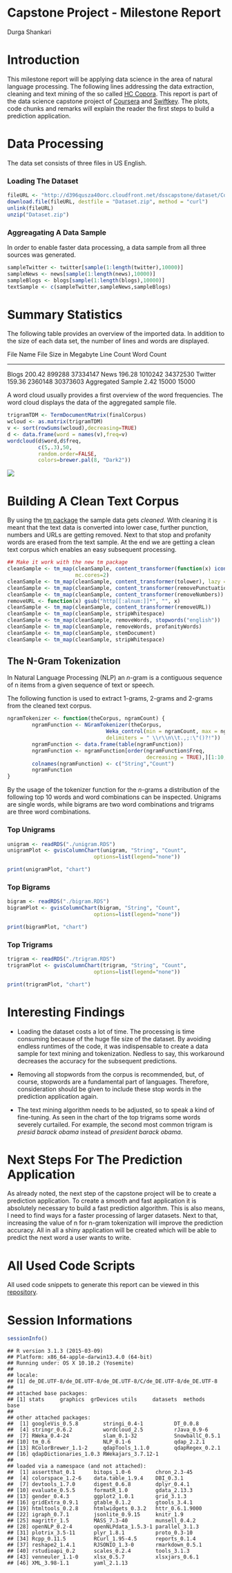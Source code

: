 # Capstone Project - Milestone Report
Durga Shankari  

# Introduction

This milestone report will be applying data science in the area of natural language processing. The following lines addressing the data extraction, cleaning and text mining of the so called [HC Copora](http://www.corpora.heliohost.org). This report is part of the data science capstone project of [Coursera](https://www.coursera.org) and [Swiftkey](http://swiftkey.com/). The plots, code chunks and remarks will explain the reader the first steps to build a prediction application.



# Data Processing

The data set consists of three files in US English.

### Loading The Dataset 

```r
fileURL <- "http://d396qusza40orc.cloudfront.net/dsscapstone/dataset/Coursera-SwiftKey.zip"
download.file(fileURL, destfile = "Dataset.zip", method = "curl")
unlink(fileURL)
unzip("Dataset.zip")
```



### Aggreagating A Data Sample

In order to enable faster data processing, a data sample from all three sources was generated.


```r
sampleTwitter <- twitter[sample(1:length(twitter),10000)]
sampleNews <- news[sample(1:length(news),10000)]
sampleBlogs <- blogs[sample(1:length(blogs),10000)]
textSample <- c(sampleTwitter,sampleNews,sampleBlogs)
```





# Summary Statistics









The following table provides an overview of the imported data. In addition to the size of each data set, the number of lines and words are displayed. 


File Name            File Size in Megabyte   Line Count   Word Count
------------------  ----------------------  -----------  -----------
Blogs                               200.42       899288     37334147
News                                196.28      1010242     34372530
Twitter                             159.36      2360148     30373603
Aggregated Sample                     2.42        15000        15000



A word cloud usually provides a first overview of the word frequencies. The word cloud displays the data of the aggregated sample file.


```r
trigramTDM <- TermDocumentMatrix(finalCorpus)
wcloud <- as.matrix(trigramTDM)
v <- sort(rowSums(wcloud),decreasing=TRUE)
d <- data.frame(word = names(v),freq=v)
wordcloud(d$word,d$freq,
          c(5,.3),50,
          random.order=FALSE,
          colors=brewer.pal(8, "Dark2"))
```

![](/unnamed-chunk-13-1.png) 


# Building A Clean Text Corpus

By using the [tm package](http://tm.r-forge.r-project.org/index.html) the sample data gets *cleaned*. With cleaning it is meant that the text data is converted into lower case, further punction, numbers and URLs are getting removed. Next to that stop and profanity words are erased from the text sample. At the end we are getting a clean text corpus which enables an easy subsequent processing.


```r
## Make it work with the new tm package
cleanSample <- tm_map(cleanSample, content_transformer(function(x) iconv(x, to="UTF-8", sub="byte")), 
                      mc.cores=2)
cleanSample <- tm_map(cleanSample, content_transformer(tolower), lazy = TRUE)
cleanSample <- tm_map(cleanSample, content_transformer(removePunctuation))
cleanSample <- tm_map(cleanSample, content_transformer(removeNumbers))
removeURL <- function(x) gsub("http[[:alnum:]]*", "", x) 
cleanSample <- tm_map(cleanSample, content_transformer(removeURL))
cleanSample <- tm_map(cleanSample, stripWhitespace)
cleanSample <- tm_map(cleanSample, removeWords, stopwords("english"))
cleanSample <- tm_map(cleanSample, removeWords, profanityWords)
cleanSample <- tm_map(cleanSample, stemDocument)
cleanSample <- tm_map(cleanSample, stripWhitespace)
```





## The N-Gram Tokenization

In Natural Language Processing (NLP) an *n*-gram is a contiguous sequence of n items from a given sequence of text or speech.

The following function is used to extract 1-grams, 2-grams and 2-grams from the cleaned text corpus.


```r
ngramTokenizer <- function(theCorpus, ngramCount) {
        ngramFunction <- NGramTokenizer(theCorpus, 
                                Weka_control(min = ngramCount, max = ngramCount, 
                                delimiters = " \\r\\n\\t.,;:\"()?!"))
        ngramFunction <- data.frame(table(ngramFunction))
        ngramFunction <- ngramFunction[order(ngramFunction$Freq, 
                                             decreasing = TRUE),][1:10,]
        colnames(ngramFunction) <- c("String","Count")
        ngramFunction
}
```

By the usage of the tokenizer function for the *n*-grams a distribution of the following top 10 words and word combinations can be inspected. Unigrams are single words, while bigrams are two word combinations and trigrams are three word combinations.

### Top Unigrams

```r
unigram <- readRDS("./unigram.RDS")
unigramPlot <- gvisColumnChart(unigram, "String", "Count",                  
                            options=list(legend="none"))

print(unigramPlot, "chart")
```

<!-- ColumnChart generated in R 3.1.3 by googleVis 0.5.8 package -->
<!-- Mon Mar 30 00:05:27 2015 -->


<!-- jsHeader -->
<script type="text/javascript">
 
// jsData 
function gvisDataColumnChartID27ac52e93a76 () {
var data = new google.visualization.DataTable();
var datajson =
[
 [
 "said",
1531 
],
[
 "one",
1409 
],
[
 "will",
1390 
],
[
 "like",
1192 
],
[
 "just",
1168 
],
[
 "get",
1129 
],
[
 "time",
1054 
],
[
 "year",
1045 
],
[
 "go",
1005 
],
[
 "can",
990 
] 
];
data.addColumn('string','String');
data.addColumn('number','Count');
data.addRows(datajson);
return(data);
}
 
// jsDrawChart
function drawChartColumnChartID27ac52e93a76() {
var data = gvisDataColumnChartID27ac52e93a76();
var options = {};
options["allowHtml"] = true;
options["legend"] = "none";

    var chart = new google.visualization.ColumnChart(
    document.getElementById('ColumnChartID27ac52e93a76')
    );
    chart.draw(data,options);
    

}
  
 
// jsDisplayChart
(function() {
var pkgs = window.__gvisPackages = window.__gvisPackages || [];
var callbacks = window.__gvisCallbacks = window.__gvisCallbacks || [];
var chartid = "corechart";
  
// Manually see if chartid is in pkgs (not all browsers support Array.indexOf)
var i, newPackage = true;
for (i = 0; newPackage && i < pkgs.length; i++) {
if (pkgs[i] === chartid)
newPackage = false;
}
if (newPackage)
  pkgs.push(chartid);
  
// Add the drawChart function to the global list of callbacks
callbacks.push(drawChartColumnChartID27ac52e93a76);
})();
function displayChartColumnChartID27ac52e93a76() {
  var pkgs = window.__gvisPackages = window.__gvisPackages || [];
  var callbacks = window.__gvisCallbacks = window.__gvisCallbacks || [];
  window.clearTimeout(window.__gvisLoad);
  // The timeout is set to 100 because otherwise the container div we are
  // targeting might not be part of the document yet
  window.__gvisLoad = setTimeout(function() {
  var pkgCount = pkgs.length;
  google.load("visualization", "1", { packages:pkgs, callback: function() {
  if (pkgCount != pkgs.length) {
  // Race condition where another setTimeout call snuck in after us; if
  // that call added a package, we must not shift its callback
  return;
}
while (callbacks.length > 0)
callbacks.shift()();
} });
}, 100);
}
 
// jsFooter
</script>
 
<!-- jsChart -->  
<script type="text/javascript" src="https://www.google.com/jsapi?callback=displayChartColumnChartID27ac52e93a76"></script>
 
<!-- divChart -->
  
<div id="ColumnChartID27ac52e93a76" 
  style="width: 500; height: automatic;">
</div>

### Top Bigrams

```r
bigram <- readRDS("./bigram.RDS")
bigramPlot <- gvisColumnChart(bigram, "String", "Count",                  
                            options=list(legend="none"))

print(bigramPlot, "chart")
```

<!-- ColumnChart generated in R 3.1.3 by googleVis 0.5.8 package -->
<!-- Mon Mar 30 00:05:27 2015 -->


<!-- jsHeader -->
<script type="text/javascript">
 
// jsData 
function gvisDataColumnChartID27ac2e5ab080 () {
var data = new google.visualization.DataTable();
var datajson =
[
 [
 "last year",
97 
],
[
 "new york",
90 
],
[
 "right now",
81 
],
[
 "look like",
80 
],
[
 "year ago",
80 
],
[
 "dont know",
69 
],
[
 "last week",
67 
],
[
 "high school",
59 
],
[
 "feel like",
57 
],
[
 "first time",
55 
] 
];
data.addColumn('string','String');
data.addColumn('number','Count');
data.addRows(datajson);
return(data);
}
 
// jsDrawChart
function drawChartColumnChartID27ac2e5ab080() {
var data = gvisDataColumnChartID27ac2e5ab080();
var options = {};
options["allowHtml"] = true;
options["legend"] = "none";

    var chart = new google.visualization.ColumnChart(
    document.getElementById('ColumnChartID27ac2e5ab080')
    );
    chart.draw(data,options);
    

}
  
 
// jsDisplayChart
(function() {
var pkgs = window.__gvisPackages = window.__gvisPackages || [];
var callbacks = window.__gvisCallbacks = window.__gvisCallbacks || [];
var chartid = "corechart";
  
// Manually see if chartid is in pkgs (not all browsers support Array.indexOf)
var i, newPackage = true;
for (i = 0; newPackage && i < pkgs.length; i++) {
if (pkgs[i] === chartid)
newPackage = false;
}
if (newPackage)
  pkgs.push(chartid);
  
// Add the drawChart function to the global list of callbacks
callbacks.push(drawChartColumnChartID27ac2e5ab080);
})();
function displayChartColumnChartID27ac2e5ab080() {
  var pkgs = window.__gvisPackages = window.__gvisPackages || [];
  var callbacks = window.__gvisCallbacks = window.__gvisCallbacks || [];
  window.clearTimeout(window.__gvisLoad);
  // The timeout is set to 100 because otherwise the container div we are
  // targeting might not be part of the document yet
  window.__gvisLoad = setTimeout(function() {
  var pkgCount = pkgs.length;
  google.load("visualization", "1", { packages:pkgs, callback: function() {
  if (pkgCount != pkgs.length) {
  // Race condition where another setTimeout call snuck in after us; if
  // that call added a package, we must not shift its callback
  return;
}
while (callbacks.length > 0)
callbacks.shift()();
} });
}, 100);
}
 
// jsFooter
</script>
 
<!-- jsChart -->  
<script type="text/javascript" src="https://www.google.com/jsapi?callback=displayChartColumnChartID27ac2e5ab080"></script>
 
<!-- divChart -->
  
<div id="ColumnChartID27ac2e5ab080" 
  style="width: 500; height: automatic;">
</div>

### Top Trigrams

```r
trigram <- readRDS("./trigram.RDS")
trigramPlot <- gvisColumnChart(trigram, "String", "Count",                  
                            options=list(legend="none"))

print(trigramPlot, "chart")
```

<!-- ColumnChart generated in R 3.1.3 by googleVis 0.5.8 package -->
<!-- Mon Mar 30 00:05:28 2015 -->


<!-- jsHeader -->
<script type="text/javascript">
 
// jsData 
function gvisDataColumnChartID27ac40761387 () {
var data = new google.visualization.DataTable();
var datajson =
[
 [
 "let us know",
10 
],
[
 "presid barack obama",
10 
],
[
 "cant wait see",
8 
],
[
 "new york citi",
8 
],
[
 "happi mother day",
7 
],
[
 "osama bin laden",
7 
],
[
 "two year ago",
7 
],
[
 "dont even know",
6 
],
[
 "execut order issu",
6 
],
[
 "ive ever seen",
6 
] 
];
data.addColumn('string','String');
data.addColumn('number','Count');
data.addRows(datajson);
return(data);
}
 
// jsDrawChart
function drawChartColumnChartID27ac40761387() {
var data = gvisDataColumnChartID27ac40761387();
var options = {};
options["allowHtml"] = true;
options["legend"] = "none";

    var chart = new google.visualization.ColumnChart(
    document.getElementById('ColumnChartID27ac40761387')
    );
    chart.draw(data,options);
    

}
  
 
// jsDisplayChart
(function() {
var pkgs = window.__gvisPackages = window.__gvisPackages || [];
var callbacks = window.__gvisCallbacks = window.__gvisCallbacks || [];
var chartid = "corechart";
  
// Manually see if chartid is in pkgs (not all browsers support Array.indexOf)
var i, newPackage = true;
for (i = 0; newPackage && i < pkgs.length; i++) {
if (pkgs[i] === chartid)
newPackage = false;
}
if (newPackage)
  pkgs.push(chartid);
  
// Add the drawChart function to the global list of callbacks
callbacks.push(drawChartColumnChartID27ac40761387);
})();
function displayChartColumnChartID27ac40761387() {
  var pkgs = window.__gvisPackages = window.__gvisPackages || [];
  var callbacks = window.__gvisCallbacks = window.__gvisCallbacks || [];
  window.clearTimeout(window.__gvisLoad);
  // The timeout is set to 100 because otherwise the container div we are
  // targeting might not be part of the document yet
  window.__gvisLoad = setTimeout(function() {
  var pkgCount = pkgs.length;
  google.load("visualization", "1", { packages:pkgs, callback: function() {
  if (pkgCount != pkgs.length) {
  // Race condition where another setTimeout call snuck in after us; if
  // that call added a package, we must not shift its callback
  return;
}
while (callbacks.length > 0)
callbacks.shift()();
} });
}, 100);
}
 
// jsFooter
</script>
 
<!-- jsChart -->  
<script type="text/javascript" src="https://www.google.com/jsapi?callback=displayChartColumnChartID27ac40761387"></script>
 
<!-- divChart -->
  
<div id="ColumnChartID27ac40761387" 
  style="width: 500; height: automatic;">
</div>


# Interesting Findings

+ Loading the dataset costs a lot of time. The processing is time consuming because of the huge file size of the dataset. By avoiding endless runtimes of the code, it was indispensable to create a data sample for text mining and tokenization. Nedless to say, this workaround decreases the accuracy for the subsequent predictions.

+ Removing all stopwords from the corpus is recommended, but, of course, stopwords are a fundamental part of languages. Therefore, consideration should be given to include these stop words in the prediction application again.

+ The text mining algorithm needs to be adjusted, so to speak a kind of fine-tuning. As seen in the chart of the top trigrams some words severely curtailed. For example, the second most common trigram is *presid barack obama* instead of *president barack obama*.

# Next Steps For The Prediction Application

As already noted, the next step of the capstone project will be to create a prediction application. 
To create a smooth and fast application it is absolutely necessary to build a fast prediction algorithm. This is also means, I need to find ways for a faster processing of larger datasets. Next to that,  increasing the value of n for n-gram tokenization will improve the prediction accuracy. All in all a shiny application will be created which will be able to predict the next word a user wants to write.

# All Used Code Scripts

All used code snippets to generate this report can be viewed in this [repository](https://github.com/mhnierhoff/CapstoneCoursera/tree/master/MilestoneReport).

# Session Informations

```r
sessionInfo()
```

```
## R version 3.1.3 (2015-03-09)
## Platform: x86_64-apple-darwin13.4.0 (64-bit)
## Running under: OS X 10.10.2 (Yosemite)
## 
## locale:
## [1] de_DE.UTF-8/de_DE.UTF-8/de_DE.UTF-8/C/de_DE.UTF-8/de_DE.UTF-8
## 
## attached base packages:
## [1] stats     graphics  grDevices utils     datasets  methods   base     
## 
## other attached packages:
##  [1] googleVis_0.5.8        stringi_0.4-1          DT_0.0.8              
##  [4] stringr_0.6.2          wordcloud_2.5          rJava_0.9-6           
##  [7] RWeka_0.4-24           slam_0.1-32            SnowballC_0.5.1       
## [10] tm_0.6                 NLP_0.1-6              qdap_2.2.1            
## [13] RColorBrewer_1.1-2     qdapTools_1.1.0        qdapRegex_0.2.1       
## [16] qdapDictionaries_1.0.3 RWekajars_3.7.12-1    
## 
## loaded via a namespace (and not attached):
##  [1] assertthat_0.1      bitops_1.0-6        chron_2.3-45       
##  [4] colorspace_1.2-6    data.table_1.9.4    DBI_0.3.1          
##  [7] devtools_1.7.0      digest_0.6.8        dplyr_0.4.1        
## [10] evaluate_0.5.5      formatR_1.0         gdata_2.13.3       
## [13] gender_0.4.3        ggplot2_1.0.1       grid_3.1.3         
## [16] gridExtra_0.9.1     gtable_0.1.2        gtools_3.4.1       
## [19] htmltools_0.2.8     htmlwidgets_0.3.2   httr_0.6.1.9000    
## [22] igraph_0.7.1        jsonlite_0.9.15     knitr_1.9          
## [25] magrittr_1.5        MASS_7.3-40         munsell_0.4.2      
## [28] openNLP_0.2-4       openNLPdata_1.5.3-1 parallel_3.1.3     
## [31] plotrix_3.5-11      plyr_1.8.1          proto_0.3-10       
## [34] Rcpp_0.11.5         RCurl_1.95-4.5      reports_0.1.4      
## [37] reshape2_1.4.1      RJSONIO_1.3-0       rmarkdown_0.5.1    
## [40] rstudioapi_0.2      scales_0.2.4        tools_3.1.3        
## [43] venneuler_1.1-0     xlsx_0.5.7          xlsxjars_0.6.1     
## [46] XML_3.98-1.1        yaml_2.1.13
```


